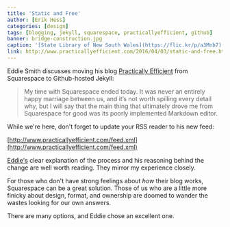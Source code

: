 ```yaml
---
title: 'Static and Free'
author: [Erik Hess]
categories: [design]
tags: [blogging, jekyll, squarespace, practicallyefficient, github]
banner: bridge-construction.jpg
caption: '[State Library of New South Wales](https://flic.kr/p/a3Mnb7)'
link: http://www.practicallyefficient.com/2016/04/03/static-and-free.html
---
```


Eddie Smith discusses moving his blog [Practically Efficient](http://www.practicallyefficient.com) from Squarespace to Github-hosted Jekyll:

> My time with Squarespace ended today. It was never an entirely happy marriage between us, and it’s not worth spilling every detail why, but I will say that the main thing that ultimately drove me from Squarespace for good was its poorly implemented Markdown editor.

While we're here, don't forget to update your RSS reader to his new feed:

[http://www.practicallyefficient.com/feed.xml](http://www.practicallyefficient.com/feed.xml)

[Eddie's](https://twitter.com/eddie_smith) clear explanation of the process and his reasoning behind the change are well worth reading. They mirror my experience closely.

For those who don't have strong feelings about *how* their blog works, Squarespace can be a great solution. Those of us who are a little more finicky about design, format, and ownership are doomed to wander the wastes looking for our own answers.

There are many options, and Eddie chose an excellent one.

